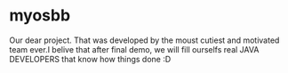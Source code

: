 # myosbb
Our dear project. That was developed by the moust cutiest and motivated team ever.I belive that after final demo, we will fill ourselfs real 
JAVA DEVELOPERS that know how things done :D
